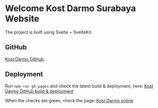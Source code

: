 <h1>Welcome Kost Darmo Surabaya Website</h1>

The project is built using Svelte + SvelteKit.

## GitHub
[Kost Darmo GitHub](https://github.com/kostdarmo/kostdarmo.github.io).


## Deployment
Run `npm run gh-pages` and check the latest build & deployment, here:
[Kost Darmo GitHub build & deployment](https://github.com/kostdarmo/kostdarmo.github.io/commits/gh-pages)

When the checks are green, check the page: [Kost Darmo online](https://kostdarmo.github.io/)

